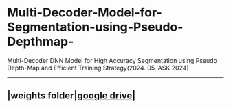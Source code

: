 # Multi-Decoder-Model-for-Segmentation-using-Pseudo-Depthmap-
Multi-Decoder DNN Model for High Accuracy Segmentation using Pseudo Depth-Map and Efficient Training Strategy(2024. 05, ASK 2024)

----
|weights folder|[google drive](https://drive.google.com/drive/folders/1Txt8qXVgpuP3Os6RUpRt8-xlu7-viHmM?usp=drive_link)|
----
